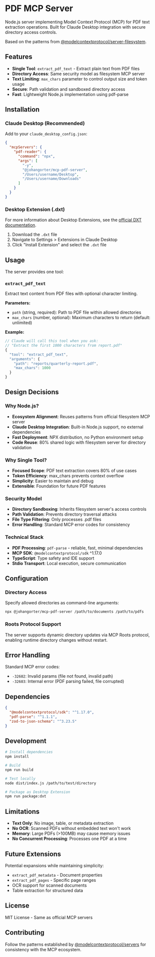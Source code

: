 # PDF MCP Server

Node.js server implementing Model Context Protocol (MCP) for PDF text extraction operations. Built for Claude Desktop integration with secure directory access controls.

Based on the patterns from [@modelcontextprotocol/server-filesystem](https://github.com/modelcontextprotocol/servers/tree/main/src/filesystem).

## Features

- **Single Tool**: `extract_pdf_text` - Extract plain text from PDF files
- **Directory Access**: Same security model as filesystem MCP server
- **Text Limiting**: `max_chars` parameter to control output size and token usage
- **Secure**: Path validation and sandboxed directory access
- **Fast**: Lightweight Node.js implementation using pdf-parse

## Installation

### Claude Desktop (Recommended)

Add to your `claude_desktop_config.json`:

```json
{
  "mcpServers": {
    "pdf-reader": {
      "command": "npx",
      "args": [
        "-y", 
        "@johangorter/mcp-pdf-server",
        "/Users/username/Desktop",
        "/Users/username/Downloads"
      ]
    }
  }
}
```

### Desktop Extension (.dxt)

For more information about Desktop Extensions, see the [official DXT documentation](https://www.anthropic.com/engineering/desktop-extensions).

1. Download the `.dxt` file
2. Navigate to Settings > Extensions in Claude Desktop
3. Click "Install Extension" and select the `.dxt` file

## Usage

The server provides one tool:

### `extract_pdf_text`

Extract text content from PDF files with optional character limiting.

**Parameters:**
- `path` (string, required): Path to PDF file within allowed directories
- `max_chars` (number, optional): Maximum characters to return (default: unlimited)

**Example:**
```typescript
// Claude will call this tool when you ask:
// "Extract the first 1000 characters from report.pdf"
{
  "tool": "extract_pdf_text",
  "arguments": {
    "path": "reports/quarterly-report.pdf",
    "max_chars": 1000
  }
}
```

## Design Decisions

### Why Node.js?
- **Ecosystem Alignment**: Reuses patterns from official filesystem MCP server
- **Claude Desktop Integration**: Built-in Node.js support, no external dependencies
- **Fast Deployment**: NPX distribution, no Python environment setup
- **Code Reuse**: 80% shared logic with filesystem server for directory validation

### Why Single Tool?
- **Focused Scope**: PDF text extraction covers 80% of use cases
- **Token Efficiency**: max_chars prevents context overflow
- **Simplicity**: Easier to maintain and debug
- **Extensible**: Foundation for future PDF features

### Security Model
- **Directory Sandboxing**: Inherits filesystem server's access controls
- **Path Validation**: Prevents directory traversal attacks  
- **File Type Filtering**: Only processes .pdf files
- **Error Handling**: Standard MCP error codes for consistency

### Technical Stack
- **PDF Processing**: `pdf-parse` - reliable, fast, minimal dependencies
- **MCP SDK**: `@modelcontextprotocol/sdk` ^1.17.0
- **TypeScript**: Type safety and IDE support
- **Stdio Transport**: Local execution, secure communication

## Configuration

### Directory Access
Specify allowed directories as command-line arguments:

```bash
npx @johangorter/mcp-pdf-server /path/to/documents /path/to/pdfs
```

### Roots Protocol Support
The server supports dynamic directory updates via MCP Roots protocol, enabling runtime directory changes without restart.

## Error Handling

Standard MCP error codes:
- `-32602`: Invalid params (file not found, invalid path)
- `-32603`: Internal error (PDF parsing failed, file corrupted)

## Dependencies

```json
{
  "@modelcontextprotocol/sdk": "^1.17.0",
  "pdf-parse": "^1.1.1",
  "zod-to-json-schema": "^3.23.5"
}
```

## Development

```bash
# Install dependencies
npm install

# Build
npm run build

# Test locally
node dist/index.js /path/to/test/directory

# Package as Desktop Extension
npm run package:dxt
```

## Limitations

- **Text Only**: No image, table, or metadata extraction
- **No OCR**: Scanned PDFs without embedded text won't work
- **Memory**: Large PDFs (>100MB) may cause memory issues
- **No Concurrent Processing**: Processes one PDF at a time

## Future Extensions

Potential expansions while maintaining simplicity:
- `extract_pdf_metadata` - Document properties
- `extract_pdf_pages` - Specific page ranges
- OCR support for scanned documents
- Table extraction for structured data

## License

MIT License - Same as official MCP servers

## Contributing

Follow the patterns established by [@modelcontextprotocol/servers](https://github.com/modelcontextprotocol/servers) for consistency with the MCP ecosystem.